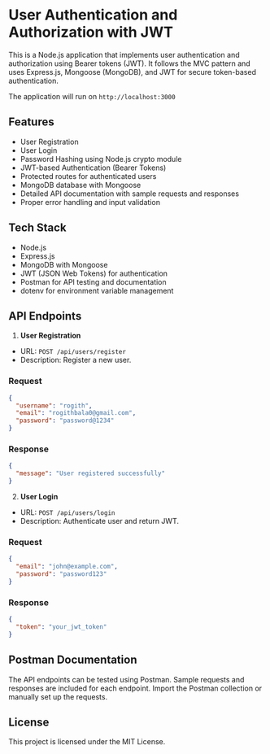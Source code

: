 # User Authentication and Authorization with JWT
This is a Node.js application that implements user authentication and authorization using Bearer tokens (JWT). 
It follows the MVC pattern and uses Express.js, Mongoose (MongoDB), and JWT for secure token-based authentication.

The application will run on `http://localhost:3000`

## Features
- User Registration
- User Login
- Password Hashing using Node.js crypto module
- JWT-based Authentication (Bearer Tokens)
- Protected routes for authenticated users
- MongoDB database with Mongoose
- Detailed API documentation with sample requests and responses
- Proper error handling and input validation

## Tech Stack
- Node.js
- Express.js
- MongoDB with Mongoose
- JWT (JSON Web Tokens) for authentication
- Postman for API testing and documentation
- dotenv for environment variable management

## API Endpoints

1. **User Registration**
   
- URL: `POST /api/users/register` <br>
- Description: Register a new user.

### Request

```json
{
  "username": "rogith",
  "email": "rogithbala0@gmail.com",
  "password": "password@1234"
}
```

### Response

```json
{
  "message": "User registered successfully"
}
```

2. **User Login**
   
- URL: `POST /api/users/login`
- Description: Authenticate user and return JWT.

### Request 

```json
{
  "email": "john@example.com",
  "password": "password123"
}
```

### Response

```json
{
  "token": "your_jwt_token"
}
```


## Postman Documentation
The API endpoints can be tested using Postman. Sample requests and responses are included for each endpoint. Import the Postman collection or manually set up the requests.

## License
This project is licensed under the MIT License.
